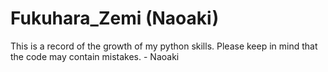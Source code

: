 # Fukuhara_Zemi (Naoaki)
This is a record of the growth of my python skills. Please keep in mind that the code may contain mistakes. - Naoaki
